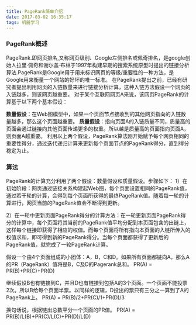 ```yaml
---
title: PageRank简单介绍
date: 2017-03-02 16:35:17
tags: 机器学习
---
```

### PageRank概述
PageRank.即网页排名,又称网页级别、Google左侧排名或佩奇排名，是google创始人拉里·佩奇和谢尔盖·布林于1997年构建早期的搜索系统原型时提出的链接分析算法.PageRank是Google用于用来标识网页的等级/重要性的一种方法，是Google用来衡量一个网站的好坏的唯一标准。
在PageRank提出之前，已经有研究者提出利用网页的入链数量来进行链接分析计算，这种入链方法假设一个网页的入链越多，则该网页越重要。
对于某个互联网网页A来说，该网页PageRank的计算基于以下两个基本假设：
<!--more-->
**数量假设**：在Web图模型中，如果一个页面节点接收到的其他网页指向的入链数量越多，那么这个页面越重要。
**质量假设**：指向页面A的入链质量不同，质量高的页面会通过链接向其他页面传递更多的权重。所以越是质量高的页面指向页面A，则页面A越重要。
利用以上两个假设，PageRank算法刚开始赋予每个网页相同的重要性得分，通过迭代递归计算来更新每个页面节点的PageRank得分，直到得分稳定为止。
### 算法
PageRank的计算充分利用了两个假设：数量假设和质量假设。步骤如下：
  1）在初始阶段：网页通过链接关系构建起Web图，每个页面设置相同的PageRank值，通过若干轮的计算，会得到每个页面所获得的最终PageRank值。随着每一轮的计算进行，网页当前的PageRank值会不断得到更新。

  2）在一轮中更新页面PageRank得分的计算方法：在一轮更新页面PageRank得分的计算中，每个页面将其当前的PageRank值平均分配到本页面包含的出链上，这样每个链接即获得了相应的权值。而每个页面将所有指向本页面的入链所传入的权值求和，即可得到新的PageRank得分。当每个页面都获得了更新后的PageRank值，就完成了一轮PageRank计算。


假设一个由4个页面组成的小团体：A，B，C和D。如果所有页面都链向A，那么A的PR（PageRank）值将是B，C及D的Pagerank总和。
PR(A) = PR(B)+PR(C)+PR(D)

继续假设B也有链接到C，并且D也有链接到包括A的3个页面。一个页面不能投票2次。所以B给每个页面半票。以同样的逻辑，D投出的票只有三分之一算到了A的PageRank上。
  PR(A) = PR(B)/2+PR(C)/1+PR(D)/3

换句话说，根据链出总数平分一个页面的PR值。
  PR(A) = PR(B)/L(B)+PR(C)/L(C)+PR(D)/L(D)
